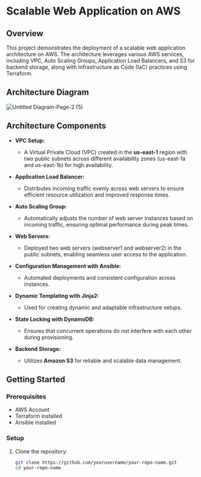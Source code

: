# Scalable Web Application on AWS

## Overview

This project demonstrates the deployment of a scalable web application architecture on AWS. The architecture leverages various AWS services, including VPC, Auto Scaling Groups, Application Load Balancers, and S3 for backend storage, along with Infrastructure as Code (IaC) practices using Terraform.

## Architecture Diagram

![Untitled Diagram-Page-2 (5)](https://github.com/user-attachments/assets/ec921fd2-a6d4-491a-ae9e-fa34df831973)

## Architecture Components

- **VPC Setup:** 
  - A Virtual Private Cloud (VPC) created in the **us-east-1** region with two public subnets across different availability zones (us-east-1a and us-east-1b) for high availability.

- **Application Load Balancer:**
  - Distributes incoming traffic evenly across web servers to ensure efficient resource utilization and improved response times.

- **Auto Scaling Group:**
  - Automatically adjusts the number of web server instances based on incoming traffic, ensuring optimal performance during peak times.

- **Web Servers:**
  - Deployed two web servers (webserver1 and webserver2) in the public subnets, enabling seamless user access to the application.

- **Configuration Management with Ansible:**
  - Automated deployments and consistent configuration across instances.

- **Dynamic Templating with Jinja2:**
  - Used for creating dynamic and adaptable infrastructure setups.

- **State Locking with DynamoDB:**
  - Ensures that concurrent operations do not interfere with each other during provisioning.

- **Backend Storage:**
  - Utilizes **Amazon S3** for reliable and scalable data management.

## Getting Started

### Prerequisites

- AWS Account
- Terraform installed
- Ansible installed

### Setup

1. Clone the repository:

   ```bash
   git clone https://github.com/yourusername/your-repo-name.git
   cd your-repo-name
